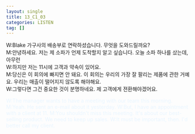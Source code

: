```yaml
---
layout: single
title: 13_C1_03
categories: LISTEN
tag: []
---
```


W:Blake 가구사의 배송부로 연락하셨습니다. 무엇을 도와드릴까요?   
M:안녕하세요. 저는 제 소파가 언제 도착할지 알고 싶습니다. 오늘 소파 하나를 샀는데, 아무런   
W:하지만 저는 11시에 고객과 약속이 있어요.   
M:당신은 이 회의에 빠지면 안 돼요. 이 회의는 우리의 가장 잘 팔리는 제품에 관한 거예요. 우리는 매출이 떨어지지 않도록 해야해요.   
W:그렇다면 그건 중요한 것이 분명하네요. 제 고객에게 젼환해야겠어요.   
   
<span style="color:#E8F5FF">
W:The manager wants to have a meeting with our team this morning.   
M:Yeah. He sent an e-mail about it yesterday.   
W:But, I have an appointment with a client at 11.   
M:You shouldn't miss this meeting. It's about our best-selling product. We need to keep up sales.   
W:It must be important, then. I'd better call my client.   
</span>   